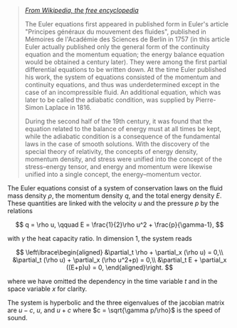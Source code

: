> [_From Wikipedia, the free encyclopedia_](https://en.wikipedia.org/wiki/Euler_equations_(fluid_dynamics))
>
> The Euler equations first appeared in published form in Euler's article "Principes généraux du mouvement des fluides", published in Mémoires de l'Académie des Sciences de Berlin in 1757 (in this article Euler actually published only the general form of the continuity equation and the momentum equation; the energy balance equation would be obtained a century later). They were among the first partial differential equations to be written down. At the time Euler published his work, the system of equations consisted of the momentum and continuity equations, and thus was underdetermined except in the case of an incompressible fluid. An additional equation, which was later to be called the adiabatic condition, was supplied by Pierre-Simon Laplace in 1816.
>
> During the second half of the 19th century, it was found that the equation related to the balance of energy must at all times be kept, while the adiabatic condition is a consequence of the fundamental laws in the case of smooth solutions. With the discovery of the special theory of relativity, the concepts of energy density, momentum density, and stress were unified into the concept of the stress–energy tensor, and energy and momentum were likewise unified into a single concept, the energy–momentum vector.

The Euler equations consist of a system of conservation laws on the fluid mass density $\rho$, the momentum density $q$, and the total energy density $E$.
These quantities are linked with the velocity $u$ and the pressure $p$ by the relations

$$
q = \rho u, \qquad E = \frac{1}{2}\rho u^2 + \frac{p}{\gamma-1},
$$

with $\gamma$ the heat capacity ratio.
In dimension $1$, the system reads

$$
    \left\lbrace\begin{aligned}
    &\partial_t \rho + \partial_x (\rho u) = 0,\\
    &\partial_t (\rho u) + \partial_x (\rho u^2+p) = 0,\\
    &\partial_t E + \partial_x ((E+p)u) = 0,
    \end{aligned}\right.
$$

where we have omitted the dependency in the time variable $t$ and in the space variable $x$ for clarity.

The system is hyperbolic and the three eigenvalues of the jacobian matrix are $u-c$, $u$, and $u+c$ where $c = \sqrt{\gamma p/\rho}$ is the speed of sound.